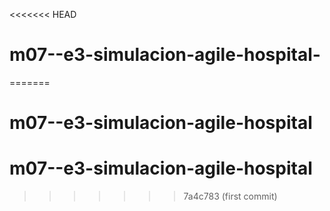 <<<<<<< HEAD
# m07--e3-simulacion-agile-hospital-
=======
# m07--e3-simulacion-agile-hospital
# m07--e3-simulacion-agile-hospital
>>>>>>> 7a4c783 (first commit)
